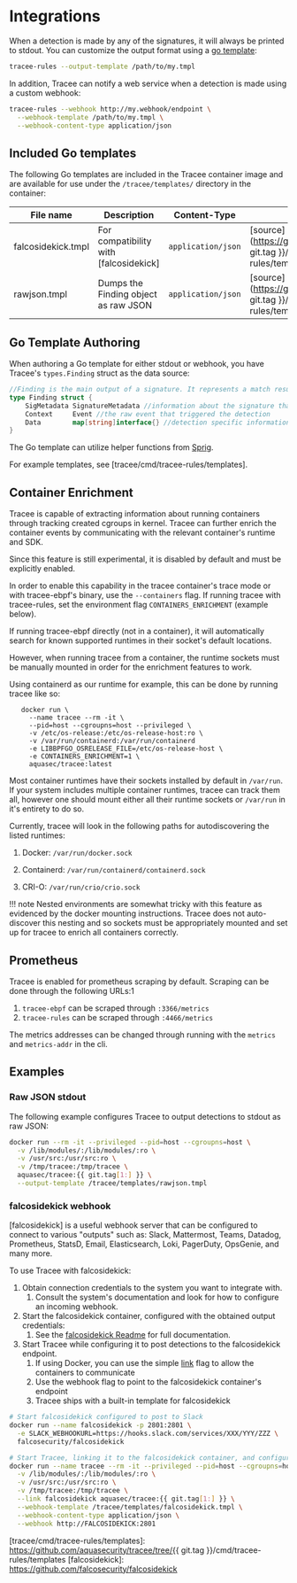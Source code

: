 # Integrations

When a detection is made by any of the signatures, it will always be printed to stdout. You can customize the output format using a [go template](https://golang.org/pkg/text/template/):

```bash
tracee-rules --output-template /path/to/my.tmpl
```

In addition, Tracee can notify a web service when a detection is made using a custom webhook:

```bash
tracee-rules --webhook http://my.webhook/endpoint \
  --webhook-template /path/to/my.tmpl \
  --webhook-content-type application/json
```

## Included Go templates

The following Go templates are included in the Tracee container image and are available for use under the `/tracee/templates/` directory in the container:

| File name          | Description                            | Content-Type       | Source                                                                                                            |
|--------------------|----------------------------------------|--------------------|-------------------------------------------------------------------------------------------------------------------|
| falcosidekick.tmpl | For compatibility with [falcosidekick] | `application/json` | [source](https://github.com/aquasecurity/tracee/blob/{{ git.tag }}/cmd/tracee-rules/templates/falcosidekick.tmpl) |
| rawjson.tmpl       | Dumps the Finding object as raw JSON   | `application/json` | [source](https://github.com/aquasecurity/tracee/blob/{{ git.tag }}/cmd/tracee-rules/templates/rawjson.tmpl)       |

## Go Template Authoring

When authoring a Go template for either stdout or webhook, you have Tracee's `types.Finding` struct as the data source:

```go
//Finding is the main output of a signature. It represents a match result for the signature business logic
type Finding struct {
	SigMetadata SignatureMetadata //information about the signature that made the detection
	Context     Event //the raw event that triggered the detection
	Data        map[string]interface{} //detection specific information
}
```

The Go template can utilize helper functions from [Sprig].

For example templates, see [tracee/cmd/tracee-rules/templates].

## Container Enrichment

Tracee is capable of extracting information about running containers through tracking created cgroups in kernel. Tracee can further enrich the container events by communicating with the relevant container's runtime and SDK.

Since this feature is still experimental, it is disabled by default and must be explicitly enabled.

In order to enable this capability in the tracee container's trace mode or with tracee-ebpf's binary, use the `--containers` flag.
If running tracee with tracee-rules, set the environment flag `CONTAINERS_ENRICHMENT` (example below).

If running tracee-ebpf directly (not in a container), it will automatically search for known supported runtimes in their socket's default locations.

However, when running tracee from a container, the runtime sockets must be manually mounted in order for the enrichment features to work.

Using containerd as our runtime for example, this can be done by running tracee like so:
```shell
   docker run \
     --name tracee --rm -it \
     --pid=host --cgroupns=host --privileged \
     -v /etc/os-release:/etc/os-release-host:ro \
     -v /var/run/containerd:/var/run/containerd
     -e LIBBPFGO_OSRELEASE_FILE=/etc/os-release-host \
     -e CONTAINERS_ENRICHMENT=1 \
     aquasec/tracee:latest
```

Most container runtimes have their sockets installed by default in `/var/run`. If your system includes multiple container runtimes, tracee can track them all, however one should mount either all their runtime sockets or `/var/run` in it's entirety to do so.

Currently, tracee will look in the following paths for autodiscovering the listed runtimes:

1. Docker:     `/var/run/docker.sock`

2. Containerd: `/var/run/containerd/containerd.sock`

3. CRI-O:      `/var/run/crio/crio.sock`

!!! note
    Nested environments are somewhat tricky with this feature as evidenced by the docker mounting instructions.
    Tracee does not auto-discover this nesting and so sockets must be appropriately mounted and set up for tracee to enrich all
    containers correctly.

## Prometheus

Tracee is enabled for prometheus scraping by default. Scraping can be done through the following URLs:1
1. `tracee-ebpf` can be scraped through `:3366/metrics`
2. `tracee-rules` can be scraped through `:4466/metrics`

The metrics addresses can be changed through running with the `metrics` and `metrics-addr` in the cli.

## Examples

### Raw JSON stdout

The following example configures Tracee to output detections to stdout as raw JSON:

```bash
docker run --rm -it --privileged --pid=host --cgroupns=host \
  -v /lib/modules/:/lib/modules/:ro \
  -v /usr/src:/usr/src:ro \
  -v /tmp/tracee:/tmp/tracee \
  aquasec/tracee:{{ git.tag[1:] }} \
  --output-template /tracee/templates/rawjson.tmpl
```

### falcosidekick webhook

[falcosidekick] is a useful webhook server that can be configured to connect to various "outputs" such as: Slack, Mattermost, Teams, Datadog, Prometheus, StatsD, Email, Elasticsearch, Loki, PagerDuty, OpsGenie, and many more.

To use Tracee with falcosidekick:

1. Obtain connection credentials to the system you want to integrate with.
    1. Consult the system's documentation and look for how to configure an incoming webhook.
2. Start the falcosidekick container, configured with the obtained output credentials:
    1. See the [falcosidekick Readme](https://github.com/falcosecurity/falcosidekick) for full documentation.
3. Start Tracee while configuring it to post detections to the falcosidekick endpoint.
    1. If using Docker, you can use the simple [link](https://docs.docker.com/network/links/) flag to allow the containers to communicate
    2. Use the webhook flag to point to the falcosidekick container's endpoint
    3. Tracee ships with a built-in template for falcosidekick


```bash
# Start falcosidekick configured to post to Slack
docker run --name falcosidekick -p 2801:2801 \
  -e SLACK_WEBHOOKURL=https://hooks.slack.com/services/XXX/YYY/ZZZ \
  falcosecurity/falcosidekick

# Start Tracee, linking it to the falcosidekick container, and configuring it to call it on detections
docker run --name tracee --rm -it --privileged --pid=host --cgroupns=host \
  -v /lib/modules/:/lib/modules/:ro \
  -v /usr/src:/usr/src:ro \
  -v /tmp/tracee:/tmp/tracee \
  --link falcosidekick aquasec/tracee:{{ git.tag[1:] }} \
  --webhook-template /tracee/templates/falcosidekick.tmpl \
  --webhook-content-type application/json \
  --webhook http://FALCOSIDEKICK:2801
```

[Sprig]: http://masterminds.github.io/sprig/
[tracee/cmd/tracee-rules/templates]: https://github.com/aquasecurity/tracee/tree/{{ git.tag }}/cmd/tracee-rules/templates
[falcosidekick]: https://github.com/falcosecurity/falcosidekick
